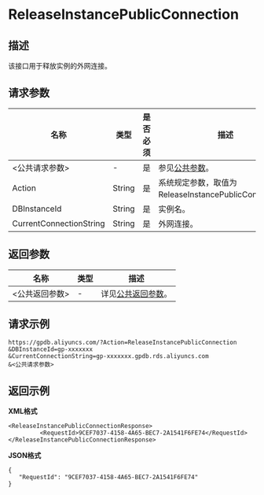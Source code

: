 # ReleaseInstancePublicConnection

## 描述

该接口用于释放实例的外网连接。

## 请求参数

|名称|类型|是否必须|描述|
|--|--|----|--|
|<公共请求参数\>|-|是|参见[公共参数](/intl.zh-CN/API参考/公共参数.md)。|
|Action|String|是|系统规定参数，取值为ReleaseInstancePublicConnection。|
|DBInstanceId|String|是|实例名。|
|CurrentConnectionString|String|是|外网连接。|

## 返回参数

|名称|类型|描述|
|--|--|--|
|<公共返回参数\>|-|详见[公共返回参数](/intl.zh-CN/API参考/公共参数.mdsection_apd_1rv_3bb)。|

## 请求示例

```
https://gpdb.aliyuncs.com/?Action=ReleaseInstancePublicConnection
&DBInstanceId=gp-xxxxxxx
&CurrentConnectionString=gp-xxxxxxx.gpdb.rds.aliyuncs.com
&<公共请求参数>
```

## 返回示例

**XML格式**

```
<ReleaseInstancePublicConnectionResponse>  
         <RequestId>9CEF7037-4158-4A65-BEC7-2A1541F6FE74</RequestId>
</ReleaseInstancePublicConnectionResponse>
```

**JSON格式**

```
{
   "RequestId": "9CEF7037-4158-4A65-BEC7-2A1541F6FE74"
}
```


